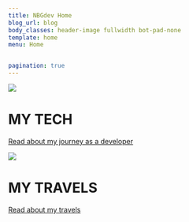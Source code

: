 ```yaml
---
title: NBGdev Home
blog_url: blog
body_classes: header-image fullwidth bot-pad-none
template: home
menu: Home


pagination: true
---
```

<div class="home-tiles">
    <div class="tile-container tech" onclick="window.location='http://nbgdev.com.au/tag:coding'">
        <div class="tile">
            <img src="/nbgdev/user/pages/01.home/tech.jpg">
            <div class="text">
                <h1>MY <strong>TECH</strong></h1>
                    <p><a href="#">Read about my journey as a developer</a></p>
            </div>
        </div>
    </div>
    <div class="tile-container travel" onclick="window.location='http://nbgdev.com.au/tag:travel'">
        <div class="tile">
            <img src="/nbgdev/user/pages/01.home/travel.jpg">
            <div class="text">
                <h1>MY <strong>TRAVELS</strong></h1>
                    <p><a href="#">Read about my travels</a></p>
            </div>
        </div>        
    </div>
</div>

